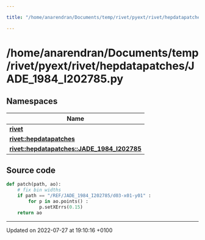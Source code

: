 ```yaml
---

title: "/home/anarendran/Documents/temp/rivet/pyext/rivet/hepdatapatches/JADE_1984_I202785.py"

---
```


# /home/anarendran/Documents/temp/rivet/pyext/rivet/hepdatapatches/JADE_1984_I202785.py



## Namespaces

| Name           |
| -------------- |
| **[rivet](http://example.org/namespaces/namespacerivet/)**  |
| **[rivet::hepdatapatches](http://example.org/namespaces/namespacerivet_1_1hepdatapatches/)**  |
| **[rivet::hepdatapatches::JADE_1984_I202785](http://example.org/namespaces/namespacerivet_1_1hepdatapatches_1_1jade__1984__i202785/)**  |




## Source code

```python
def patch(path, ao):
    # fix bin widths
    if path == "/REF/JADE_1984_I202785/d03-x01-y01" :
        for p in ao.points() :
            p.setXErrs(0.15)
    return ao
```


-------------------------------

Updated on 2022-07-27 at 19:10:16 +0100
